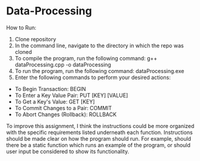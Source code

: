 # Data-Processing

How to Run:

1. Clone repository
2. In the command line, navigate to the directory in which the repo was cloned
3. To compile the program, run the following command: g++ dataProcessing.cpp -o dataProcessing
4. To run the program, run the following command: dataProcessing.exe
5. Enter the following commands to perform your desired actions:
- To Begin Transaction: BEGIN
- To Enter a Key Value Pair: PUT [KEY] [VALUE]
- To Get a Key's Value: GET [KEY]
- To Commit Changes to a Pair: COMMIT
- To Abort Changes (Rollback): ROLLBACK

To improve this assignment, I think the instructions could be more organized with the specific requirements listed underneath each function. Instructions should be made clear on how the program should run. For example, should there be a static function which runs an example of the program, or should user input be considered to show its functionality. 
